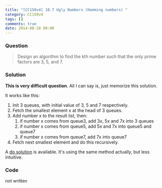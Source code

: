 ```yaml
---
title: "[CC150v4] 10.7 Ugly Numbers (Hamming numbers) "
category: CC150v4
tags: []
comments: true
date: 2014-08-28 00:00
---
```



### Question

> Design an algorithm to find the kth number such that the only prime factors are 3, 5, and 7.

### Solution

**This is very difficult question**. All I can say is, just memorize this solution.

It works like this:

1. Init 3 queues, with initial value of 3, 5 and 7 respectively.
1. Fetch the smallest element x at the head of 3 queues.
1. Add number x to the result list, then:
   1. if number x comes from queue3, add 3x, 5x and 7x into 3 queues
   1. if number x comes from queue5, add 5x and 7x into queue5 and queue7
   1. if number x comes from queue7, add 7x into queue7
1. Fetch next smallest element and do this recursively.

A [dp solution](http://www.geeksforgeeks.org/ugly-numbers/) is available. It's using the same method actually, but less intuitive.

### Code

not written
